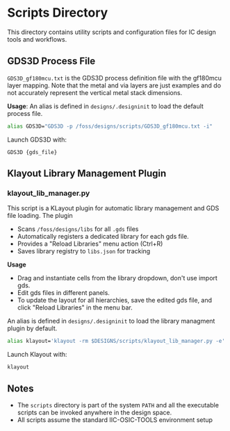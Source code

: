# Scripts Directory

This directory contains utility scripts and configuration files for IC design tools and workflows.


## GDS3D Process File
`GDS3D_gf180mcu.txt` is the GDS3D process definition file with the gf180mcu layer mapping. Note that the metal and via layers are just examples and do not accurately represent the vertical metal stack dimensions.

**Usage**: 
An alias is defined in `designs/.designinit` to load the default process file.
```bash
alias GDS3D="GDS3D -p /foss/designs/scripts/GDS3D_gf180mcu.txt -i"
```
Launch GDS3D with:
```
GDS3D {gds_file}
```

## Klayout Library Management Plugin

### klayout_lib_manager.py
This script is a KLayout plugin for automatic library management and GDS file loading. The plugin
- Scans `/foss/designs/libs` for all `.gds` files
- Automatically registers a dedicated library for each gds file.
- Provides a "Reload Libraries" menu action (Ctrl+R)
- Saves library registry to `libs.json` for tracking

**Usage**
- Drag and instantiate cells from the library dropdown, don't use import gds.
- Edit gds files in different panels.
- To update the layout for all hierarchies, save the edited gds file, and click "Reload Libraries" in the menu bar.

An alias is defined in `designs/.designinit` to load the library managment plugin by default.
```bash
alias klayout='klayout -rm $DESIGNS/scripts/klayout_lib_manager.py -e'
```
Launch Klayout with:
```
klayout
```

## Notes
- The `scripts` directory is part of the system `PATH` and all the executable scripts can be invoked anywhere in the design space.
- All scripts assume the standard IIC-OSIC-TOOLS environment setup